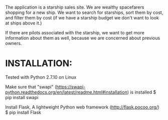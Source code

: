 The application is a starship sales site. We are wealthy spacefarers shopping
for a new ship. We want to search for starships, sort them by cost, and filter
them by cost (if we have a starship budget we don't want to look at ships above
it.)

If there are pilots associated with the starship, we want to get more
information about them as well, because we are concerned about previous owners.

INSTALLATION:
=============

Tested with 
	Python 2.7.10 on Linux

Make sure that "swapi" (https://swapi-python.readthedocs.org/en/latest/readme.html#installation) is installed
	$ pip install swapi

Install Flask, A lightweight Python web framework (http://flask.pocoo.org/)
	$ pip install Flask

